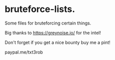 # bruteforce-lists.
Some files for bruteforcing certain things.


Big thanks to https://greynoise.io/ for the intel!


Don't forget if you get a nice bounty buy me a pint!

paypal.me/txt3rob
